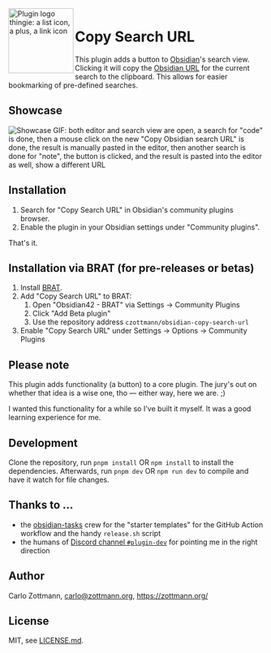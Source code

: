 <img src="https://raw.githubusercontent.com/czottmann/obsidian-copy-search-url/main/readme-assets/copy-search-url-256.png" align="left" height="128" alt="Plugin logo thingie: a list icon, a plus, a link icon">

# Copy Search URL

This plugin adds a button to [Obsidian](https://obsidian.md)'s search view.
Clicking it will copy the [Obsidian URL](https://help.obsidian.md/Advanced+topics/Using+obsidian+URI#Action+search)
for the current search to the clipboard. This allows for easier bookmarking of pre-defined searches.


## Showcase

![Showcase GIF: both editor and search view are open, a search for "code" is done, then a mouse click on the new "Copy Obsidian search URL" is done, the result is manually pasted in the editor, then another search is done for "note", the button is clicked, and the result is pasted into the editor as well, show a different URL](https://raw.githubusercontent.com/czottmann/obsidian-copy-search-url/main/readme-assets/showcase.gif)


## Installation

1. Search for "Copy Search URL" in Obsidian's community plugins browser.
2. Enable the plugin in your Obsidian settings under "Community plugins".

That's it.


## Installation via BRAT (for pre-releases or betas)

1. Install [BRAT](https://github.com/TfTHacker/obsidian42-brat).
2. Add "Copy Search URL" to BRAT:
    1. Open "Obsidian42 - BRAT" via Settings → Community Plugins
    2. Click "Add Beta plugin"
    3. Use the repository address `czottmann/obsidian-copy-search-url`
3. Enable "Copy Search URL" under Settings → Options → Community Plugins


## Please note

This plugin adds functionality (a button) to a core plugin. The jury's out on
whether that idea is a wise one, tho — either way, here we are. ;)

I wanted this functionality for a while so I've built it myself.  It was a good
learning experience for me.


## Development

Clone the repository, run `pnpm install` OR `npm install` to install the
dependencies.  Afterwards, run `pnpm dev` OR `npm run dev` to compile and have
it watch for file changes.


## Thanks to …

- the [obsidian-tasks](https://github.com/obsidian-tasks-group/obsidian-tasks)
  crew for the "starter templates" for the GitHub Action workflow and the handy
  `release.sh` script
- the humans of [Discord channel `#plugin-dev`](https://discord.com/channels/686053708261228577/840286264964022302)
  for pointing me in the right direction


## Author

Carlo Zottmann, <carlo@zottmann.org>, https://zottmann.org/


## License

MIT, see [LICENSE.md](https://github.com/czottmann/obsidian-copy-search-url/blob/main/LICENSE.md).
